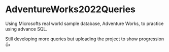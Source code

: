 # AdventureWorks2022Queries
Using Microsofts real world sample database, Adventure Works, to practice using advance SQL.

Still developing more queries but uploading the project to show progression 👍
